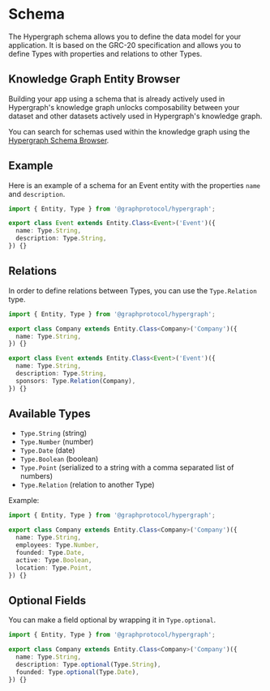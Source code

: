 # Schema

The Hypergraph schema allows you to define the data model for your application. It is based on the GRC-20 specification and allows you to define Types with properties and relations to other Types.

## Knowledge Graph Entity Browser

Building your app using a schema that is already actively used in Hypergraph's knowledge graph unlocks composability between your dataset and other datasets actively used in Hypergraph's knowledge graph. 

You can search for schemas used within the knowledge graph using the [Hypergraph Schema Browser](https://schema-browser.vercel.app/). 

## Example

Here is an example of a schema for an Event entity with the properties `name` and `description`.

```ts
import { Entity, Type } from '@graphprotocol/hypergraph';

export class Event extends Entity.Class<Event>('Event')({
  name: Type.String,
  description: Type.String,
}) {}
```

## Relations

In order to define relations between Types, you can use the `Type.Relation` type.

```ts
import { Entity, Type } from '@graphprotocol/hypergraph';

export class Company extends Entity.Class<Company>('Company')({
  name: Type.String,
}) {}

export class Event extends Entity.Class<Event>('Event')({
  name: Type.String,
  description: Type.String,
  sponsors: Type.Relation(Company),
}) {}
```

## Available Types

- `Type.String` (string)
- `Type.Number` (number)
- `Type.Date` (date)
- `Type.Boolean` (boolean)
- `Type.Point` (serialized to a string with a comma separated list of numbers)
- `Type.Relation` (relation to another Type)

Example:

```ts
import { Entity, Type } from '@graphprotocol/hypergraph';

export class Company extends Entity.Class<Company>('Company')({
  name: Type.String,
  employees: Type.Number,
  founded: Type.Date,
  active: Type.Boolean,
  location: Type.Point,
}) {}
```

## Optional Fields

You can make a field optional by wrapping it in `Type.optional`.

```ts
import { Entity, Type } from '@graphprotocol/hypergraph';

export class Company extends Entity.Class<Company>('Company')({
  name: Type.String,
  description: Type.optional(Type.String),
  founded: Type.optional(Type.Date),
}) {}
```
